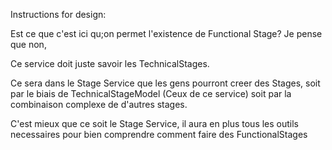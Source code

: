 Instructions for design:

Est ce que c'est ici qu;on permet l'existence de Functional Stage?
Je pense que non,

Ce service doit juste savoir les TechnicalStages. 

Ce sera dans le Stage Service que les gens pourront creer des Stages,
soit par le biais de TechnicalStageModel (Ceux de ce service)
soit par la combinaison complexe de d'autres stages.

C'est mieux que ce soit le Stage Service, il aura en plus tous les outils
necessaires pour bien comprendre comment faire des FunctionalStages
